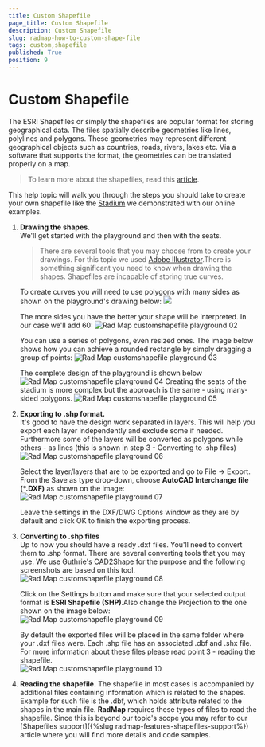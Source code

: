```yaml
---
title: Custom Shapefile
page_title: Custom Shapefile
description: Custom Shapefile
slug: radmap-how-to-custom-shape-file
tags: custom,shapefile
published: True
position: 9
---
```


# Custom Shapefile

The ESRI Shapefiles or simply the shapefiles are popular format for storing geographical data. The files spatially describe geometries like lines, polylines and polygons. These geometries may represent different geographical objects such as countries, roads, rivers, lakes etc.
Via a software that supports the format, the geometries can be translated properly on a map.

>To learn more about the shapefiles, read this [article](http://en.wikipedia.org/wiki/Shapefile).

This help topic will walk you through the steps you should take to create your own shapefile like the [Stadium](https://demos.telerik.com/silverlight/#Map/Stadium) we demonstrated with our online examples.

1. __Drawing the shapes.__  
	We'll get started with the playground and then with the seats.        

	>There are several tools that you may choose from to create your drawings. For this topic we used [Adobe Illustrator](http://www.adobe.com/products/illustrator.html).There is something significant you need to know when drawing the shapes. Shapefiles are incapable of storing true curves.

	To create curves you will need to use polygons with many sides as shown on the playground's drawing below:
	![](images/RadMap_customshapefile_playground_01.jpg)
	
	The more sides you have the better your shape will be interpreted. In our case we'll add 60:
	![Rad Map customshapefile playground 02](images/RadMap_customshapefile_playground_02.jpg)
	
	You can use a series of polygons, even resized ones. The image below shows how you can achieve a rounded rectangle by simply dragging a group of points:
	![Rad Map customshapefile playground 03](images/RadMap_customshapefile_playground_03.jpg)
	
	The complete design of the playground is shown below
	![Rad Map customshapefile playground 04](images/RadMap_customshapefile_playground_04.jpg)
	Creating the seats of the stadium is more complex but the approach is the same - using many-sided polygons.
	![Rad Map customshapefile playground 05](images/RadMap_customshapefile_playground_05.jpg)

1. __Exporting to .shp format.__  
	It's good to have the design work separated in layers. This will help you export each layer independently and exclude some if needed. Furthermore some of the layers will be converted as polygons while others - as lines (this is shown in step 3 - Converting to .shp files)  
	![Rad Map customshapefile playground 06](images/RadMap_customshapefile_playground_06.jpg)
	
	Select the layer/layers that are to be exported and go to File -> Export. From the Save as type drop-down, choose __AutoCAD Interchange file (*.DXF)__ as shown on the image:  
	![Rad Map customshapefile playground 07](images/RadMap_customshapefile_playground_07.jpg)
	
	Leave the settings in the DXF/DWG Options window as they are by default and click OK to finish the exporting process.

1. __Converting to .shp files__  
	Up to now you should have a ready .dxf files. You'll need to convert them to .shp format. There are several converting tools that you may use. We use Guthrie's [CAD2Shape](http://www.guthcad.com.au/cad2shape.htm) for the purpose and the following screenshots are based on this tool. 
	![Rad Map customshapefile playground 08](images/RadMap_customshapefile_playground_08.PNG)
	
	Click on the Settings button and make sure that your selected output format is __ESRI Shapefile (SHP)__.Also change the Projection to the one shown on the image below:  
	![Rad Map customshapefile playground 09](images/RadMap_customshapefile_playground_09.PNG)
	
	By default the exported files will be placed in the same folder where your .dxf files were. Each .shp file has an associated .dbf and .shx file. For more information about these files please read point 3 - reading the shapefile.  
	![Rad Map customshapefile playground 10](images/RadMap_customshapefile_playground_10.jpg)

1. __Reading the shapefile.__ 
	The shapefile in most cases is accompanied by additional files containing information which is related to the shapes. Example for such file is the .dbf, which holds attribute related to the shapes in the main file. __RadMap__ requires these types of files to read the shapefile. Since this is beyond our topic's scope you may refer to our [Shapefiles support]({%slug radmap-features-shapefiles-support%}) article where you will find more details and code samples.